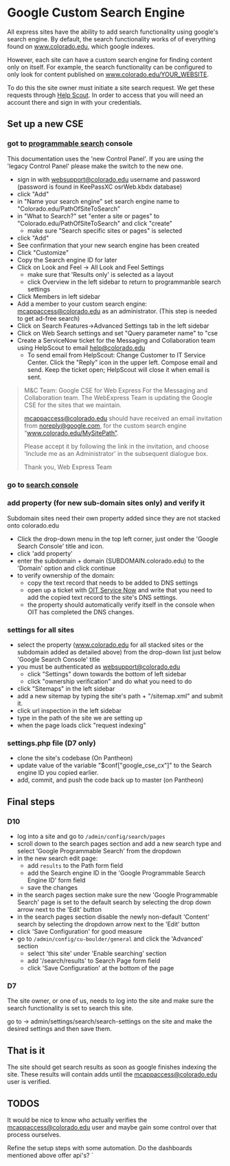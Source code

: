 # Google Custom Search Engine

All express sites have the ability to add search functionality using google's search engine. By default, the search functionality works of of everything found on www.colorado.edu, which google indexes.

However, each site can have a custom search engine for finding content only on itself. For example, the search functionality can be configured to only look for content published on www.colorado.edu/YOUR_WEBSITE.

To do this the site owner must initiate a site search request. We get these requests through [Help Scout](https://secure.helpscout.net/). In order to access that you will need an account there and sign in with your credentials.

## Set up a new CSE

### got to [programmable search](https://cse.google.com/cse/all) console

This documentation uses the 'new Control Panel'. If you are using the 'legacy Control Panel' please make the switch to the new one.

- sign in with websupport@colorado.edu username and password (password is found in KeePassXC osrWeb.kbdx database)
- click "Add"
- in "Name your search engine" set search engine name to "Colorado.edu/PathOfSiteToSearch"
- in "What to Search?" set "enter a site or pages" to "Colorado.edu/PathOfSiteToSearch" and click "create"
    - make sure "Search specific sites or pages" is selected
- click "Add"
- See confirmation that your new search engine has been created
- Click "Customize"
- Copy the Search engine ID for later
- Click on Look and Feel -> All Look and Feel Settings
    - make sure that 'Results only' is selected as a layout
    - click Overview in the left sidebar to return to programmanble search settings
- Click Members in left sidebar
- Add a member to your custom search engine: mcappaccess@colorado.edu as an administrator. (This step is needed to get ad-free search)
- Click on Search Features->Advanced Settings tab in the left sidebar
- Click on Web Search settings and set "Query parameter name" to "cse
- Create a ServiceNow ticket for the Messaging and Collaboration team using HelpScout to email help@colorado.edu
  - To send email from HelpScout: Change Customer to IT Service Center. Click the "Reply" icon in the upper left. Compose email and send. Keep the ticket open; HelpScout will close it when email is sent.
>
>
> M&C Team: Google CSE for Web Express
> For the Messaging and Collaboration team. The WebExpress Team is updating the Google CSE for the sites that we maintain.
>
>mcappaccess@colorado.edu should have received an email invitation from noreply@google.com, for the custom search engine “www.colorado.edu/MySitePath”.
>
> Please accept it by following the link in the invitation, and choose 'Include me as an Administrator' in the subsequent dialogue box.
>
> Thank you,
> Web Express Team
>

### go to [search console](https://search.google.com/search-console?hl=en&utm_source=wmx&utm_medium=deprecation-pane&utm_content=home&resource_id=https://www.colorado.edu/)

### add property (for new sub-domain sites only) and verify it

Subdomain sites need their own property added since they are not stacked onto colorado.edu

- Click the drop-down menu in the top left corner, just onder the 'Google Search Console' title and icon.
- click 'add property'
- enter the subdomain + domain (SUBDOMAIN.colorado.edu) to the 'Domain' option and click continue
- to verify ownership of the domain:
    - copy the text record that needs to be added to DNS settings
    - open up a ticket with [OIT Service Now](https://colorado.service-now.com/sncms/dashboard.do) and write that you need to add the copied text record to the site's DNS settings.
    - the property should automatically verify itself in the console when OIT has completed the DNS changes.

### settings for all sites

- select the property (www.colorado.edu for all stacked sites or the subdomain added as detailed above) from the drop-down list just below 'Google Search Console' title
- you must be authenticated as websupport@colorado.edu
  - click "Settings" down towards the bottom of left sidebar
  - click "ownership verification" and do what you need to do
- click "Sitemaps" in the left sidebar
- add a new sitemap by typing the site's path + "/sitemap.xml" and submit it.
- click url inspection in the left sidebar
- type in the path of the site we are setting up
- when the page loads click "request indexing"

### settings.php file (D7 only)

- clone the site's codebase (On Pantheon)
- update value of the variable "$conf["google_cse_cx"]" to the Search engine ID you copied earlier.
- add, commit, and push the code back up to master (on Pantheon)


## Final steps

### D10

- log into a site and go to `/admin/config/search/pages`
- scroll down to the search pages section and add a new search type and select 'Google Programmable Search' from the dropdown
- in the new search edit page:
    - add `results` to the Path form field
    - add the Search engine ID in the 'Google Programmable Search Engine ID' form field
    - save the changes
- in the search pages section make sure the new 'Google Programmable Search' page is set to the default search by selecting the drop down arrow next to the 'Edit' button
- in the search pages section disable the newly non-default 'Content' search by selecting the dropdown arrow next to the 'Edit' button
- click 'Save Configuration' for good measure
- go to `/admin/config/cu-boulder/general` and click the 'Advanced' section
    - select 'this site' under 'Enable searching' section
    - add '/search/results' to Search Page form field
    - click 'Save Configuration' at the bottom of the page

### D7

The site owner, or one of us, needs to log into the site and make sure the search functionality is set to search this site.

go to -> admin/settings/search/search-settings on the site and make the desired settings and then save them.

## That is it

The site should get search results as soon as google finishes indexing the site. These results will contain adds until the mcappaccess@colorado.edu user is verified.

## TODOS

It would be nice to know who actually verifies the mcappaccess@colorado.edu user and maybe gain some control over that process ourselves.

Refine the setup steps with some automation. Do the dashboards mentioned above offer api's?
`
